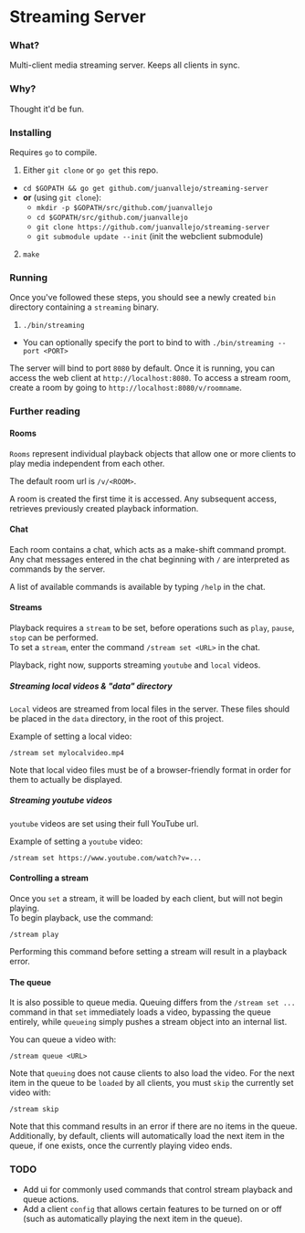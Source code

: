 Streaming Server
================

### What?

Multi-client media streaming server. Keeps all clients in sync.  

### Why?

Thought it'd be fun.

### Installing

Requires `go` to compile.

1. Either `git clone` or `go get` this repo.
  - `cd $GOPATH && go get github.com/juanvallejo/streaming-server`
  - **or** (using `git clone`):
    - `mkdir -p $GOPATH/src/github.com/juanvallejo`
    - `cd $GOPATH/src/github.com/juanvallejo`
	- `git clone https://github.com/juanvallejo/streaming-server`
    - `git submodule update --init` (init the webclient submodule)
2. `make`

### Running

Once you've followed these steps, you should see a newly created `bin` directory containing a `streaming` binary.
 1. `./bin/streaming`
   - You can optionally specify the port to bind to with `./bin/streaming --port <PORT>`
 
The server will bind to port `8080` by default. Once it is running, you can access the web client at `http://localhost:8080`.
To access a stream room, create a room by going to `http://localhost:8080/v/roomname`.

### Further reading

#### Rooms

`Rooms` represent individual playback objects that allow one or more clients to play media independent from each other.

The default room url is `/v/<ROOM>`.

A room is created the first time it is accessed. Any subsequent access, retrieves previously created playback information.

#### Chat

Each room contains a chat, which acts as a make-shift command prompt.  
Any chat messages entered in the chat beginning with `/` are interpreted as commands by the server.

A list of available commands is available by typing `/help` in the chat.

#### Streams

Playback requires a `stream` to be set, before operations such as `play`, `pause`, `stop` can be performed.  
To set a `stream`, enter the command `/stream set <URL>` in the chat.

Playback, right now, supports streaming `youtube` and `local` videos.

##### Streaming local videos & "data" directory

`Local` videos are streamed from local files in the server. These files should be placed in the `data` directory, in the root of this project.

Example of setting a local video:
```
/stream set mylocalvideo.mp4
```

Note that local video files must be of a browser-friendly format in order for them to actually be displayed.

##### Streaming youtube videos

`youtube` videos are set using their full YouTube url.

Example of setting a `youtube` video:
```
/stream set https://www.youtube.com/watch?v=...
```

#### Controlling a stream

Once you `set` a stream, it will be loaded by each client, but will not begin playing.  
To begin playback, use the command:
```
/stream play
```

Performing this command before setting a stream will result in a playback error.

#### The queue

It is also possible to queue media. Queuing differs from the `/stream set ...` command in that `set` immediately loads a video, bypassing the queue entirely, 
while `queueing` simply pushes a stream object into an internal list.

You can queue a video with:
```
/stream queue <URL>
```

Note that `queuing` does not cause clients to also load the video. For the next item in the queue to be `loaded` by all clients,
you must `skip` the currently set video with:
```
/stream skip
```

Note that this command results in an error if there are no items in the queue.  
Additionally, by default, clients will automatically load the next item in the queue, if one exists, once the currently playing video ends.

### TODO

- Add ui for commonly used commands that control stream playback and queue actions.
- Add a client `config` that allows certain features to be turned on or off (such as automatically playing the next item in the queue).
